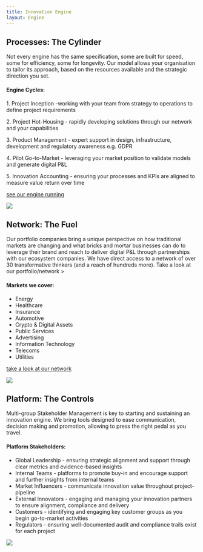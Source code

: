 ```yaml
---
title: Innovation Engine
layout: Engine
---
```

<section class="font-sans-serif text-smooth bg-white antialiased leading-normal mx-auto p-8 bg-repeat bg-full" style="background-image: url('/dot.svg');">
<div class="p-8">
<h1 class="font-serif border-b-4 border-green mx-8">
Processes:
<span class="font-sans text-xl font-light italic text-blue-light">The Cylinder</span>
</h1>
<div class="flex flex-wrap items-top">
<!--col1-->
<div class="md:w-1/3 mx-8">
<p class="py-4">Not every engine has the same specification, some are built for speed, some for efficiency,
some for longevity. Our model allows your organisation to tailor its approach, based on the resources
available and the strategic direction you set.</p>
<!--Engine cycles-->
<div class="text-xs bg-blue-lightest rounded p-4">
<h4 class="text-lg text-blue-darkest">Engine Cycles:</h4>
<p class="border-b-2 border-green my-2 py-2">
<span class="font-bold text-base">1. Project Inception -</span>working with your team from strategy to
operations to define project requirements
</p>
<p class="border-b-2 border-green my-2 py-2">
<span class="font-bold text-base">2. Project Hot-Housing -</span> rapidly developing solutions through our
network and your capabilities
</p>
<p class="border-b-2 border-green my-2 py-2">
<span class="font-bold text-base">3. Product Management -</span> expert support in design, infrastructure,
development and regulatory awareness e.g. GDPR
</p>
<p class="border-b-2 border-green my-2 py-2">
<span class="font-bold text-base">4. Pilot Go-to-Market -</span> leveraging your market position to
validate models and generate digital P&L
</p>
<p class="border-b-2 border-green my-2 py-2">
<span class="font-bold text-base">5. Innovation Accounting -</span> ensuring your processes and KPIs are
aligned to measure value return over time
</p>
</div>
<!--./Engine cycles-->
<p>
<a href="/projects" class="no-underline font-serif font-semibold text-lg text-blue block bg-white w-64 py-2 px-4 my-4 mb-8 mx-auto text-center shadow-green border-2 border-green hover:bg-green hover:shadow-white hover:text-white">see
our engine running</a>
</p>
</div>
<!--./col1-->
<!--col2-->
<div class="p-8 md:flex-1">
<img src="/engineprocess.svg" class="w-full mx-auto">
</div>
<!--./col2-->
</div>
</div>
<div class="p-8">
<h1 class="font-serif border-b-4 border-green mx-8">
Network:
<span class="font-sans text-xl font-light italic text-blue-light">The Fuel</span>
</h1>
<div class="flex flex-wrap items-top">
<!--col1-->
<div class="md:w-1/3 mx-8">
<p class="py-4">
Our portfolio companies bring a unique perspective on how traditional markets are changing and what bricks
and mortar businesses can do to leverage their brand and reach to deliver digital P&L through partnerships
with our ecosystem companies. We have direct access to a network of over 30 transformative thinkers (and a
reach of hundreds more).
Take a look at our portfolio/network >
</p>
<!--Engine cycles-->
<div class="text-xs bg-blue-lightest rounded p-4">
<h4 class="text-lg text-green-darker">Markets we cover:</h4>
<ul class="border-b-2 border-green my-2 py-2">
<li>Energy</li>
<li>Healthcare</li>
<li>Insurance</li>
<li>Automotive</li>
<li>Crypto & Digital Assets</li>
<li>Public Services</li>
<li>Advertising</li>
<li>Information Technology</li>
<li>Telecoms</li>
<li>Utilities</li>
</ul>
</div>
<p>
<a href="/projects" class="no-underline font-serif font-semibold text-lg text-blue block bg-white w-64 py-2 px-4 my-4 mb-8 mx-auto text-center shadow-green border-2 border-green hover:bg-green hover:shadow-white hover:text-white">take
a look at our network</a>
</p>
<!--./Engine cycles-->
</div>
<!--./col1-->
<!--col2-->
<div class="p-4 md:flex-1 md:m-8">
<img src="/globalskills.svg" class="w-full mx-auto">
</div>
</div>
<!--./col2-->
</div>
<div class="p-8">
<h1 class="font-serif border-b-4 border-green mx-8">
Platform:
<span class="font-sans text-xl font-light italic text-blue-light">The Controls</span>
</h1>
<div class="flex flex-wrap items-top">
<!--col1-->
<div class="md:w-1/3 mx-8">
<p class="py-4">Multi-group Stakeholder Management is key to starting and sustaining an innovation engine. We
bring tools designed to ease communication, decision making and promotion, allowing to press the right pedal
as you travel.</p>
<!--Engine cycles-->
<div class="text-xs bg-blue-lightest rounded p-4">
<h4 class="text-lg text-green-darker">Platform Stakeholders:</h4>
<ul>
<li>Global Leadership - ensuring strategic alignment and support through clear metrics and evidence-based
insights</li>
<li>Internal Teams - platforms to promote buy-in and encourage support and further insights from internal
teams</li>
<li>Market Influencers - communicate innovation value throughout project-pipeline</li>
<li>External Innovators - engaging and managing your innovation partners to ensure alignment, compliance
and delivery</li>
<li>Customers - identifying and engaging key customer groups as you begin go-to-market activities</li>
<li>Regulators - ensuring well-documented audit and compliance trails exist for each project</li>
</ul>
</div>
<!--./Engine cycles-->
</div>
<!--./col1-->
<!--col2-->
<div class="p-4 md:flex-1 md:m-8">
<img src="/enginemetrics.svg" class="w-full mx-auto">
</div>
</div>
<!--./col2-->
</div>
</section>